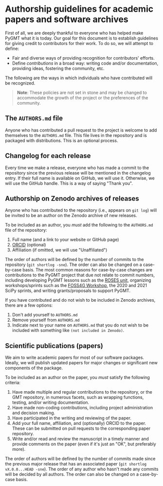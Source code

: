 # Authorship guidelines for academic papers and software archives

First of all, we are deeply thankful to everyone who has helped make PyGMT
what it is today. Our goal for this document is to establish guidelines
for giving credit to contributors for their work.
To do so, we will attempt to define:

- Fair and diverse ways of providing recognition for contributors' efforts.
- Define _contributions_ in a broad way: writing code and/or documentation,
  providing ideas, fostering the community, etc.

The following are the ways in which individuals who have contributed will be
recognized.

> **Note**: These policies are not set in stone and may be changed to
> accommodate the growth of the project or the preferences of the community.

## The `AUTHORS.md` file

Anyone who has contributed a pull request to the project is welcome to add
themselves to the `AUTHORS.md` file. This file lives in the repository and is
packaged with distributions. This is an optional process.

## Changelog for each release

Every time we make a release, everyone who has made a commit to the repository
since the previous release will be mentioned in the changelog entry. If their
full name is available on GitHub, we will use it. Otherwise, we will use the
GitHub handle. This is a way of saying "Thank you".

## Authorship on Zenodo archives of releases

Anyone who has contributed to the repository (i.e., appears on `git log`) will
be invited to be an author on the Zenodo archive of new releases.

To be included as an author, you *must* add the following to the `AUTHORS.md`
file of the repository:

1. Full name (and a link to your website or GitHub page)
2. [ORCID](https://orcid.org) (optional)
3. Affiliation (if omitted, we will use "Unaffiliated")

The order of authors will be defined by the number of commits to the repository
(`git shortlog -sne`). The order can also be changed on a case-by-case basis.
The most common reasons for case-by-case changes are contributions to the PyGMT
project that due not relate to commit numbers, including developing PyGMT
lessons such as the [ROSES unit](https://www.youtube.com/watch?v=SSIGJEe0BIk),
organizing workshops/sprints such as the
[FOSS4G Workshop](https://github.com/GenericMappingTools/foss4g2019oceania),
the 2020 and 2021 SciPy sprints, and writing grants/proposals to support PyGMT.

If you have contributed and do not wish to be included in Zenodo archives,
there are a few options:

1. Don't add yourself to `AUTHORS.md`
2. Remove yourself from `AUTHORS.md`
3. Indicate next to your name on `AUTHORS.md` that you do not wish to be
   included with something like `(not included in Zenodo)`.

## Scientific publications (papers)

We aim to write academic papers for most of our software packages. Ideally, we
will publish updated papers for major changes or significant new components of
the package.

To be included as an author on the paper, you *must* satisfy the following
criteria:

1. Have made multiple and regular contributions to the repository, or the GMT
   repository, in numerous facets, such as wrapping functions, testing, and/or
   writing documentation.
2. Have made non-coding contributions, including project administration and
   decision making.
3. Have participated in the writing and reviewing of the paper.
4. Add your full name, affiliation, and (optionally) ORCID to the paper. These
   can be submitted on pull requests to the corresponding paper repository.
5. Write and/or read and review the manuscript in a timely manner and provide
   comments on the paper (even if it's just an "OK", but preferably more).

The order of authors will be defined by the number of commits made since the
previous major release that has an associated paper (`git shortlog
vX.0.0...HEAD -sne`). The order of any author who hasn't made any commits will
be decided by all authors. The order can also be changed on a case-by-case
basis.
